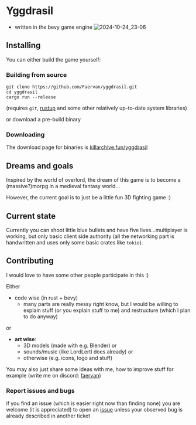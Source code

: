 # Yggdrasil
- written in the bevy game engine
![2024-10-24_23-06](https://github.com/user-attachments/assets/4744bd46-e67e-4788-a75e-38da0c7547c5)


## Installing
You can either build the game yourself:
### Building from source
```
git clone https://github.com/Faervan/yggdrasil.git
cd yggdrasil
cargo run --release
```
(requires `git`, [rustup](https://rustup.rs/) and some other relatively up-to-date system libraries)

or download a pre-build binary
### Downloading
The download page for binaries is [killarchive.fun/yggdrasil](https://killarchive.fun/yggdrasil)

## Dreams and goals
Inspired by the world of overlord, the dream of this game is to become a (massive?)morpg in a medieval fantasy world...

However, the current goal is to just be a little fun 3D fighting game :)

## Current state
Currently you can shoot little blue bullets and have five lives...multiplayer is working, but only basic client side authority
(all the networking part is handwritten and uses only some basic crates like `tokio`).

## Contributing
I would love to have some other people participate in this :)

Either
- code wise (in rust + bevy)
  - many parts are really messy right know, but I would be willing to explain stuff (or you explain stuff to me) and restructure (which I plan to do anyway)

or
- **art wise**:
  - 3D models (made with e.g. Blender) or
  - sounds/music (like LordLertl does already) or
  - otherwise (e.g. icons, logo and stuff)

 You may also just share some ideas with me, how to improve stuff for example (write me on discord: [faervan](<https://discord.com/users/738658712620630076>))

 ### Report issues and bugs
if you find an issue (which is easier right now than finding none) you are welcome (it is appreciated) to open an
[issue](https://github.com/Faervan/yggdrasil/issues) unless your observed bug is already described in another ticket
